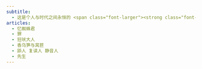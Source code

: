 ```yaml
---
subtitle:
  - 这是个人与时代之间永恒的 <span class="font-larger"><strong class="font-larger">战争</strong></span>
articles:
  - 忆蜘蛛君
  - 罪
  - 狂吠大人
  - 香乌笋与莴苣
  - 舔人 复读人 静音人
  - 先生
---
```

